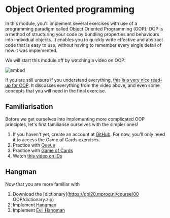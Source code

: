 # Object Oriented programming

In this module, you'll implement several exercises with use of a programming paradigm called Object Oriented Programming (OOP). OOP is a method of structuring your code by bundling properties and behaviours into individual objects. It enables you to quickly write effective and abstract code that is easy to use, without having to remember every single detail of how it was implemented.

We will start this module off by watching a video on OOP:

![embed](https://player.vimeo.com/video/372428821)

If you are still unsure if you understand everything, [this is a very nice read-up for OOP](https://realpython.com/python3-object-oriented-programming/). It discusses everything from the video above, and even some concepts that you will need in the final exercise.

## Familiarisation

Before we get ourselves into implementing more complicated OOP principles, let's first familiarise ourselves with the simpler ones!

1. If you haven't yet, create an account at [GitHub](https://github.com/join). For now, you'll only need it to access the Game of Cards exercises.
2. Practice with [Queue](https://lab.cs50.io/minprog/programmeren-2/master/problems/queue/lab)
3. Practice with [Game of Cards](https://lab.cs50.io/minprog/programmeren-2/master/problems/cards/lab)
4. Watch [this video on IDs](https://www.lynda.com/Python-tutorials/Naming-objects/418249/459118-4.html)

## Hangman

Now that you are more familiar with

1. Download the [dictionary](https://dpl20.mprog.nl/course/00 OOP/dictionary.zip)
2. Implement [Hangman](/oop/hangman)
3. Implement [Evil Hangman](/oop/evil-hangman)
